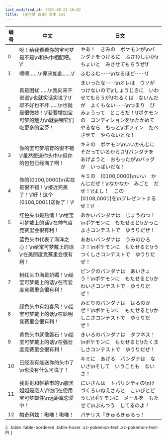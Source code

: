 ```yaml
---
last_modified_at: 2021-08-21 16:02
title: 《宝可梦 白金》文本 141
---
```

| 编号 | 中文 | 日文 |
| ---- | ---- | ---- |
| 0 | 呀！给我看看你的宝可梦是不是\n和头巾相配吧。\f | やあ！　きみの　ポケモンが\nバンダナをつけるに　ふさわしいか\rちょいと　みさせてもらうぜ\f |
| 1 | 嗯嗯……\n原来如此……\f | ふむふむ⋯⋯\nなるほど⋯⋯\f |
| 2 | 真是困扰……\n我向来不说谎\r也就实话实说了\f既不好也不坏……\n也就是很微妙！\f若要增加宝可梦的魅力\n就要喂它们吃更多的宝芬！ | まいったな⋯⋯\nオレは　ウソが　つけないので\rしょうじきに　いわせてもらうが\fわるくは　ないんだが　よくもない⋯⋯\nつまり　びみょうって　ところだ！\fポケモンの　コンディションを\nたかめてやるなら　もっと\rポフィン　たべさせて　やらないとな！ |
| 3 | 你的宝可梦培育的很不错\f虽然想送你头巾\n但你的包包已经满了啊！ | キミの　ポケモン\nいいかんじに　そだっているからさ\fバンダナを　あげようと　おもったが\nバッグが　いっぱいだな！ |
| 4 | 你的[0100,0000]\n实在是很不错！\r接近完美了！\f好！这个[0108,0001]送你了！\f | キミの　[0100,0000]\nいい　かんじだぜ！\rなかなか　みごと　だぜ！\fよし！　この　[0108,0001]を\nプレゼントするぜ！\f |
| 5 | 红色头巾是热情！\n给宝可梦戴上的话\r在帅气度竞赛里会很有利！ | あかいバンダナは　じょうねつ！\nポケモンに　もたせると\rかっこよさコンテストで　ゆうりだぜ！ |
| 6 | 蓝色头巾代表了海洋之心！\n给宝可梦戴上的话\r在美丽度竞赛里会很有利！ | あおいバンダナは　うみのひろさ！\nポケモンに　もたせると\rうつくしさコンテストで　ゆうりだぜ！ |
| 7 | 粉红头巾满是娇媚！\n给宝可梦戴上的话\r在可爱度竞赛里会很有利！ | ピンクのバンダナは　あいきょう！\nポケモンに　もたせると\rかわいさコンテストで　ゆうりだぜ！ |
| 8 | 绿色头巾有如春风！\n给宝可梦戴上的话\r在聪明竞赛里会很有利！ | みどりのバンダナは　はるのかぜ！\nポケモンに　もたせると\rかしこさコンテストで　ゆうりだぜ！ |
| 9 | 黄色头巾就像磐石！\n给宝可梦戴上的话\r在强壮度竞赛里会很有利！ | きいろのバンダナは　タフネス！\nポケモンに　もたせると\rたくましさコンテストで　ゆうりだぜ！ |
| 10 | 已经没有能送你的头巾了\n也没有什么可说了！ | キミに　あげる　バンダナは　ないさ\nそして　いうことも　ないさ！ |
| 11 | 我哥哥和帷幕市的\n腹黑姐姐是恋人\f他们在使用宝可梦邮件\n远距离恋爱中！ | にいさんは　トバリシティの\nけづくろいねえさんと　こいびとどうし\fポケモンに　メールを　もたせて\nぶんつう　してるのよ！ |
| 12 | 帕奇利兹：啾噜！啾噜！ | パチリス『きゅるきゅるっ！ |
{: .table .table-bordered .table-hover .xz-pokemon-text .xz-pokemon-text-Pt }
